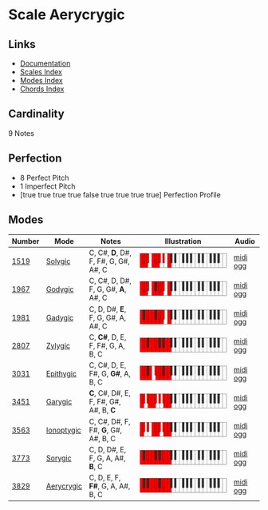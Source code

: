 # Scale Aerycrygic

## Links

- [Documentation](index.md)
- [Scales Index](Scales.md)
- [Modes Index](Modes.md)
- [Chords Index](Chords.md)

## Cardinality

9 Notes

## Perfection

- 8 Perfect Pitch
- 1 Imperfect Pitch
- [true true true true false true true true true] Perfection Profile

## Modes

| Number | Mode | Notes | Illustration | Audio |
|--------|------|-------|--------------|-------|
| [1519](https://ianring.com/musictheory/scales/1519) | [Solygic](ModeSolygic.md) | C, C#, **D**, D#, F, F#, G, G#, A#, C | ![CNaturalSolygic](ModeCNaturalSolygic.png) | [midi](ModeCNaturalSolygic.mid) [ogg](ModeCNaturalSolygic.ogg) | 
| [1967](https://ianring.com/musictheory/scales/1967) | [Godygic](ModeGodygic.md) | C, C#, D, D#, F, G, G#, **A**, A#, C | ![CNaturalGodygic](ModeCNaturalGodygic.png) | [midi](ModeCNaturalGodygic.mid) [ogg](ModeCNaturalGodygic.ogg) | 
| [1981](https://ianring.com/musictheory/scales/1981) | [Gadygic](ModeGadygic.md) | C, D, D#, **E**, F, G, G#, A, A#, C | ![CNaturalGadygic](ModeCNaturalGadygic.png) | [midi](ModeCNaturalGadygic.mid) [ogg](ModeCNaturalGadygic.ogg) | 
| [2807](https://ianring.com/musictheory/scales/2807) | [Zylygic](ModeZylygic.md) | C, **C#**, D, E, F, F#, G, A, B, C | ![CNaturalZylygic](ModeCNaturalZylygic.png) | [midi](ModeCNaturalZylygic.mid) [ogg](ModeCNaturalZylygic.ogg) | 
| [3031](https://ianring.com/musictheory/scales/3031) | [Epithygic](ModeEpithygic.md) | C, C#, D, E, F#, G, **G#**, A, B, C | ![CNaturalEpithygic](ModeCNaturalEpithygic.png) | [midi](ModeCNaturalEpithygic.mid) [ogg](ModeCNaturalEpithygic.ogg) | 
| [3451](https://ianring.com/musictheory/scales/3451) | [Garygic](ModeGarygic.md) | **C**, C#, D#, E, F, F#, G#, A#, B, **C** | ![CNaturalGarygic](ModeCNaturalGarygic.png) | [midi](ModeCNaturalGarygic.mid) [ogg](ModeCNaturalGarygic.ogg) | 
| [3563](https://ianring.com/musictheory/scales/3563) | [Ionoptygic](ModeIonoptygic.md) | C, C#, D#, F, F#, **G**, G#, A#, B, C | ![CNaturalIonoptygic](ModeCNaturalIonoptygic.png) | [midi](ModeCNaturalIonoptygic.mid) [ogg](ModeCNaturalIonoptygic.ogg) | 
| [3773](https://ianring.com/musictheory/scales/3773) | [Sorygic](ModeSorygic.md) | C, D, D#, E, F, G, A, A#, **B**, C | ![CNaturalSorygic](ModeCNaturalSorygic.png) | [midi](ModeCNaturalSorygic.mid) [ogg](ModeCNaturalSorygic.ogg) | 
| [3829](https://ianring.com/musictheory/scales/3829) | [Aerycrygic](ModeAerycrygic.md) | C, D, E, F, **F#**, G, A, A#, B, C | ![CNaturalAerycrygic](ModeCNaturalAerycrygic.png) | [midi](ModeCNaturalAerycrygic.mid) [ogg](ModeCNaturalAerycrygic.ogg) | 
